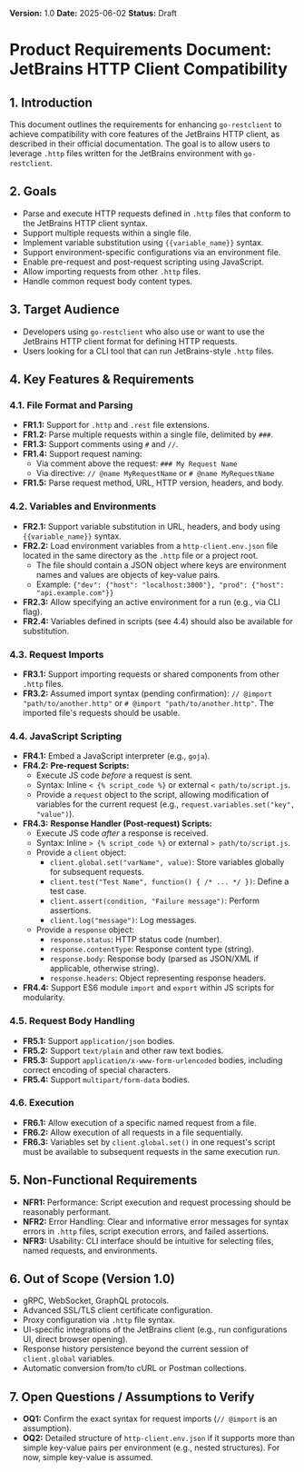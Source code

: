 **Version:** 1.0
**Date:** 2025-06-02
**Status:** Draft

# Product Requirements Document: JetBrains HTTP Client Compatibility

## 1. Introduction

This document outlines the requirements for enhancing `go-restclient` to achieve compatibility with core features of the JetBrains HTTP client, as described in their official documentation. The goal is to allow users to leverage `.http` files written for the JetBrains environment with `go-restclient`.

## 2. Goals

*   Parse and execute HTTP requests defined in `.http` files that conform to the JetBrains HTTP client syntax.
*   Support multiple requests within a single file.
*   Implement variable substitution using `{{variable_name}}` syntax.
*   Support environment-specific configurations via an environment file.
*   Enable pre-request and post-request scripting using JavaScript.
*   Allow importing requests from other `.http` files.
*   Handle common request body content types.

## 3. Target Audience

*   Developers using `go-restclient` who also use or want to use the JetBrains HTTP client format for defining HTTP requests.
*   Users looking for a CLI tool that can run JetBrains-style `.http` files.

## 4. Key Features & Requirements

### 4.1. File Format and Parsing

*   **FR1.1:** Support for `.http` and `.rest` file extensions.
*   **FR1.2:** Parse multiple requests within a single file, delimited by `###`.
*   **FR1.3:** Support comments using `#` and `//`.
*   **FR1.4:** Support request naming:
    *   Via comment above the request: `### My Request Name`
    *   Via directive: `// @name MyRequestName` or `# @name MyRequestName`
*   **FR1.5:** Parse request method, URL, HTTP version, headers, and body.

### 4.2. Variables and Environments

*   **FR2.1:** Support variable substitution in URL, headers, and body using `{{variable_name}}` syntax.
*   **FR2.2:** Load environment variables from a `http-client.env.json` file located in the same directory as the `.http` file or a project root.
    *   The file should contain a JSON object where keys are environment names and values are objects of key-value pairs.
    *   Example: `{"dev": {"host": "localhost:3000"}, "prod": {"host": "api.example.com"}}`
*   **FR2.3:** Allow specifying an active environment for a run (e.g., via CLI flag).
*   **FR2.4:** Variables defined in scripts (see 4.4) should also be available for substitution.

### 4.3. Request Imports

*   **FR3.1:** Support importing requests or shared components from other `.http` files.
*   **FR3.2:** Assumed import syntax (pending confirmation): `// @import "path/to/another.http"` or `# @import "path/to/another.http"`. The imported file's requests should be usable.

### 4.4. JavaScript Scripting

*   **FR4.1:** Embed a JavaScript interpreter (e.g., `goja`).
*   **FR4.2:** **Pre-request Scripts:**
    *   Execute JS code *before* a request is sent.
    *   Syntax: Inline `< {% script_code %}` or external `< path/to/script.js`.
    *   Provide a `request` object to the script, allowing modification of variables for the current request (e.g., `request.variables.set("key", "value")`).
*   **FR4.3:** **Response Handler (Post-request) Scripts:**
    *   Execute JS code *after* a response is received.
    *   Syntax: Inline `> {% script_code %}` or external `> path/to/script.js`.
    *   Provide a `client` object:
        *   `client.global.set("varName", value)`: Store variables globally for subsequent requests.
        *   `client.test("Test Name", function() { /* ... */ })`: Define a test case.
        *   `client.assert(condition, "Failure message")`: Perform assertions.
        *   `client.log("message")`: Log messages.
    *   Provide a `response` object:
        *   `response.status`: HTTP status code (number).
        *   `response.contentType`: Response content type (string).
        *   `response.body`: Response body (parsed as JSON/XML if applicable, otherwise string).
        *   `response.headers`: Object representing response headers.
*   **FR4.4:** Support ES6 module `import` and `export` within JS scripts for modularity.

### 4.5. Request Body Handling

*   **FR5.1:** Support `application/json` bodies.
*   **FR5.2:** Support `text/plain` and other raw text bodies.
*   **FR5.3:** Support `application/x-www-form-urlencoded` bodies, including correct encoding of special characters.
*   **FR5.4:** Support `multipart/form-data` bodies.

### 4.6. Execution

*   **FR6.1:** Allow execution of a specific named request from a file.
*   **FR6.2:** Allow execution of all requests in a file sequentially.
*   **FR6.3:** Variables set by `client.global.set()` in one request's script must be available to subsequent requests in the same execution run.

## 5. Non-Functional Requirements

*   **NFR1:** Performance: Script execution and request processing should be reasonably performant.
*   **NFR2:** Error Handling: Clear and informative error messages for syntax errors in `.http` files, script execution errors, and failed assertions.
*   **NFR3:** Usability: CLI interface should be intuitive for selecting files, named requests, and environments.

## 6. Out of Scope (Version 1.0)

*   gRPC, WebSocket, GraphQL protocols.
*   Advanced SSL/TLS client certificate configuration.
*   Proxy configuration via `.http` file syntax.
*   UI-specific integrations of the JetBrains client (e.g., run configurations UI, direct browser opening).
*   Response history persistence beyond the current session of `client.global` variables.
*   Automatic conversion from/to cURL or Postman collections.

## 7. Open Questions / Assumptions to Verify

*   **OQ1:** Confirm the exact syntax for request imports (`// @import` is an assumption).
*   **OQ2:** Detailed structure of `http-client.env.json` if it supports more than simple key-value pairs per environment (e.g., nested structures). For now, simple key-value is assumed.
